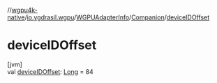 //[wgpu4k-native](../../../../index.md)/[io.ygdrasil.wgpu](../../index.md)/[WGPUAdapterInfo](../index.md)/[Companion](index.md)/[deviceIDOffset](device-i-d-offset.md)

# deviceIDOffset

[jvm]\
val [deviceIDOffset](device-i-d-offset.md): [Long](https://kotlinlang.org/api/core/kotlin-stdlib/kotlin/-long/index.html) = 84